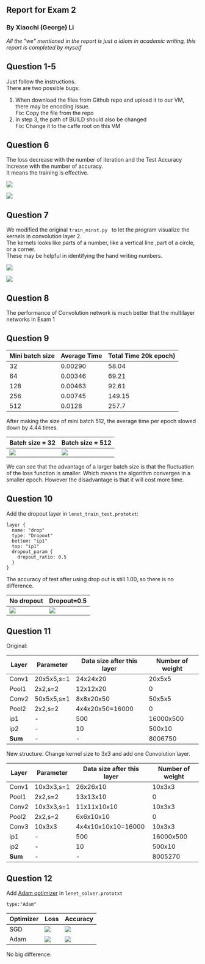 ## Report for Exam 2
### By Xiaochi (George) Li

*All the "we" mentioned in the report is just a idiom in academic writing, this report is completed by myself*

## Question 1-5
Just follow the instructions.  
There are two possible bugs:

1. When download the files from Github repo and upload it to our VM, there may be encoding issue.  
Fix: Copy the file from the repo 
2. In step 3, the path of BUILD should also be changed   
Fix: Change it to the caffe root on this VM

## Question 6
The loss decrease with the number of iteration and the Test Accuracy increase with the number of accuracy.   
It means the training is effective.

![](./loss.png)

![](./accuracy.png)

## Question 7
We modified the original ```train_minst.py ``` to let the program visualize the kernels in convolution layer 2.   
The kernels looks like parts of a number, like a vertical line ,part of a circle, or a corner.  
These may be helpful in identifying the hand writing numbers.  

![](./kernel_conv1.png)

![](./kernel_conv2.png)

## Question 8
The performance of Convolution network is much better that the multilayer networks in Exam 1

## Question 9

|Mini batch size|Average Time|Total Time 20k epoch)|
|----|----|----|
|32|0.00290|58.04|
|64|0.00346|69.21|
|128|0.00463|92.61|
|256|0.00745|149.15|
|512|0.0128|257.7|

After making the size of mini batch 512, the average time per epoch slowed down by 4.44 times.

|Batch size = 32|Batch size = 512|
|----|----|
|![](./batch32.png)|![](./batch512.png)|

We can see that the advantage of a larger batch size is that the fluctuation of the loss function is smaller.
Which means the algorithm converges in a smaller epoch. However the disadvantage is that it will cost more time.

## Question 10
Add the dropout layer in ```lenet_train_test.prototxt```:
```text
layer {
  name: "drop"
  type: "Dropout"
  bottom: "ip1"
  top: "ip1"
  dropout_param {
    dropout_ratio: 0.5
  }
}
```
The accuracy of test after using drop out is still 1.00, so there is no difference.

|No dropout|Dropout=0.5|
|----|----|
|![](./batch32.png)|![](./drop50.png)|

## Question 11

Original:  

|Layer|Parameter|Data size after this layer|Number of weight|
|----|----|----|----|
|Conv1|20x5x5,s=1|24x24x20|20x5x5|
|Pool1|2x2,s=2|12x12x20|0|
|Conv2|50x5x5,s=1|8x8x20x50|50x5x5|
|Pool2|2x2,s=2|4x4x20x50=16000|0|
|ip1|-|500|16000x500|
|ip2|-|10|500x10|
|**Sum**|-|-|8006750|

New structure: Change kernel size to 3x3 and add one Convolution layer.

|Layer|Parameter|Data size after this layer|Number of weight|
|----|----|----|----|
|Conv1|10x3x3,s=1|26x26x10|10x3x3|
|Pool1|2x2,s=2|13x13x10|0|
|Conv2|10x3x3,s=1|11x11x10x10|10x3x3|
|Pool2|2x2,s=2|6x6x10x10|0|
|Conv3|10x3x3|4x4x10x10x10=16000|10x3x3|
|ip1|-|500|16000x500|
|ip2|-|10|500x10|
|**Sum**|-|-|8005270|

## Question 12
Add [Adam optimizer](http://caffe.berkeleyvision.org/tutorial/solver.html) in ```lenet_solver.prototxt```

```text
type:"Adam"
```

|Optimizer|Loss|Accuracy|
|----|----|----|
|SGD|![](./SGD-loss.png)|![](./SGD-accuracy.png)|
|Adam|![](./adam-loss.png)|![](./adam-accuracy.png)|

No big difference.


